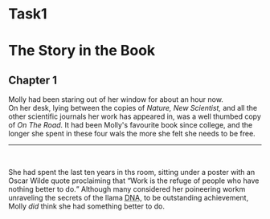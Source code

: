 # Task1
<!DOCTYPE html> 
<html>
  <head>
    <title>The Story in the Book</title>
  </head>
  <body>
  <h1>The Story in the Book</h1>
  <h2>Chapter 1</h2>
   <p>Molly had been staring out of her window for about an hour now.<br /> On her desk, lying between the copies of<cite> Nature, New Scientist,</cite> and all the other scientific journals her work has appeared in, was a well thumbed copy of<cite> On The Road.</cite> It had been Molly's favourite book since college, and the longer she spent in these four wals the more she felt she needs to be free.</p>
   <hr />
   <br />
   <p>She had spent the last ten years in ths room, sitting under a poster with an Oscar Wilde quote proclaiming that <q>Work is the refuge of people who have nothing better to do.</q> Although many considered her poineering workm unraveling the secrets of the llama <acronym title="deoxyribonucleic acid">DNA</acronym>, to be outstanding achievement, Molly <i>did</i> think she had something better to do.</p>
  </body>
</html>
